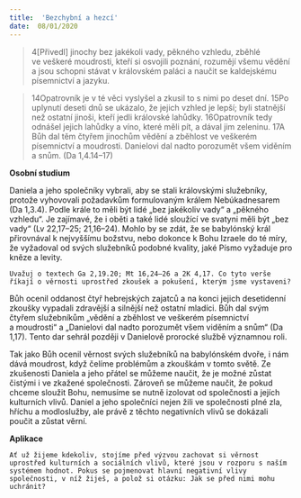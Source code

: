 ```yaml
---
title:  'Bezchybní a hezcí'
date:  08/01/2020
---
```


> <p></p>
> 4[Přivedl] jinochy bez jakékoli vady, pěkného vzhledu, zběhlé ve veškeré moudrosti, kteří si osvojili poznání, rozumějí všemu vědění a jsou schopni stávat v královském paláci a naučit se kaldejskému písemnictví a jazyku.

> <p></p>
> 14Opatrovník je v té věci vyslyšel a zkusil to s nimi po deset dní. 15Po uplynutí deseti dnů se ukázalo, že jejich vzhled je lepší; byli statnější než ostatní jinoši, kteří jedli královské lahůdky. 16Opatrovník tedy odnášel jejich lahůdky a víno, které měli pít, a dával jim zeleninu. 17A Bůh dal těm čtyřem jinochům vědění a zběhlost ve veškerém písemnictví a moudrosti. Danielovi dal nadto porozumět všem viděním a snům. (Da 1,4.14–17)

**Osobní studium**

Daniela a jeho společníky vybrali, aby se stali královskými služebníky, protože vyhovovali požadavkům formulovaným králem Nebú­kadnesarem (Da 1,3.4). Podle krále to měli být lidé „bez jakékoliv vady“ a „pěkného vzhledu“. Je zajímavé, že i oběti a také lidé sloužící ve svatyni měli být „bez vady“ (Lv 22,17–25; 21,16–24). Mohlo by se zdát, že se babylónský král přirovnával k nejvyššímu božstvu, nebo dokonce k Bohu Izraele do té míry, že vyžadoval od svých služebníků podobné kvality, jaké Písmo vyžaduje pro kněze a levity.

`Uvažuj o textech Ga 2,19.20; Mt 16,24–26 a 2K 4,17. Co tyto verše říkají o věrnosti uprostřed zkoušek a pokušení, kterým jsme vystaveni?`

Bůh ocenil oddanost čtyř hebrejských zajatců a na konci jejich desetidenní zkoušky vypadali zdravější a silnější než ostatní mladíci. Bůh dal svým čtyřem služebníkům „vědění a zběhlost ve veškerém písemnictví a moudrosti“ a „Danielovi dal nadto porozumět všem viděním a snům“ (Da 1,17). Tento dar sehrál později v Danielově prorocké službě významnou roli.

Tak jako Bůh ocenil věrnost svých služebníků na babylónském dvoře, i nám dává moudrost, když čelíme problémům a zkouškám v tomto světě. Ze zkušenosti Daniela a jeho přátel se můžeme naučit, že je možné zůstat čistými i ve zkažené společnosti. Zároveň se můžeme naučit, že pokud chceme sloužit Bohu, nemusíme se nutně izolovat od společnosti a jejích kulturních vlivů. Daniel a jeho společníci nejen žili ve společnosti plné zla, hříchu a modloslužby, ale právě z těchto negativních vlivů se dokázali poučit a zůstat věrní.

**Aplikace**

`Ať už žijeme kdekoliv, stojíme před výzvou zachovat si věrnost uprostřed kulturních a sociálních vlivů, které jsou v rozporu s naším systémem hodnot. Pokus se pojmenovat hlavní negativní vlivy společnosti, v níž žiješ, a polož si otázku: Jak se před nimi mohu uchránit?`